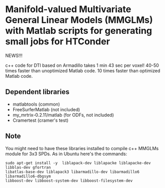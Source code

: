Manifold-valued Multivariate General Linear Models (MMGLMs) with Matlab scripts for generating small jobs for HTConder
====

NEWS!!!

c++ code for DTI based on Armadillo takes 1 min 43 sec per voxel!
40-50 times faster than unoptimized Matlab code.
10 times faster than optimized Matlab code.

Dependent libraries
---
* matlabtools (common)
* FreeSurferMatlab (not included)
* my_mrtrix-0.2.11/matlab (for ODFs, not included)
* Cramertest (cramer's test)


Note
------
You might need to have these libraries installed to compile c++ MMGLMs module for 3x3 SPDs.
As in Ubuntu here's the commands:
```
sudo apt-get install -y  liblapack-dev liblapacke liblapacke-dev libblas-dev gfortran
libatlas-base-dev liblapack3 libarmadillo-dev libarmadillo6 libarmadillo6-dbgsym
libboost-dev libboost-system-dev libboost-filesystem-dev
```
